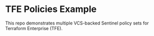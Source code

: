 # TFE Policies Example

This repo demonstrates multiple VCS-backed Sentinel policy sets for Terraform Enterprise (TFE). 